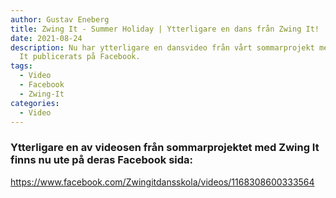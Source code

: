 ```yaml
---
author: Gustav Eneberg
title: Zwing It - Summer Holiday | Ytterligare en dans från Zwing It!
date: 2021-08-24
description: Nu har ytterligare en dansvideo från vårt sommarprojekt med Zwing
  It publicerats på Facebook.
tags:
  - Video
  - Facebook
  - Zwing-It
categories:
  - Video
---
```

### Ytterligare en av videosen från sommarprojektet med Zwing It finns nu ute på deras Facebook sida:

<https://www.facebook.com/Zwingitdansskola/videos/1168308600333564>